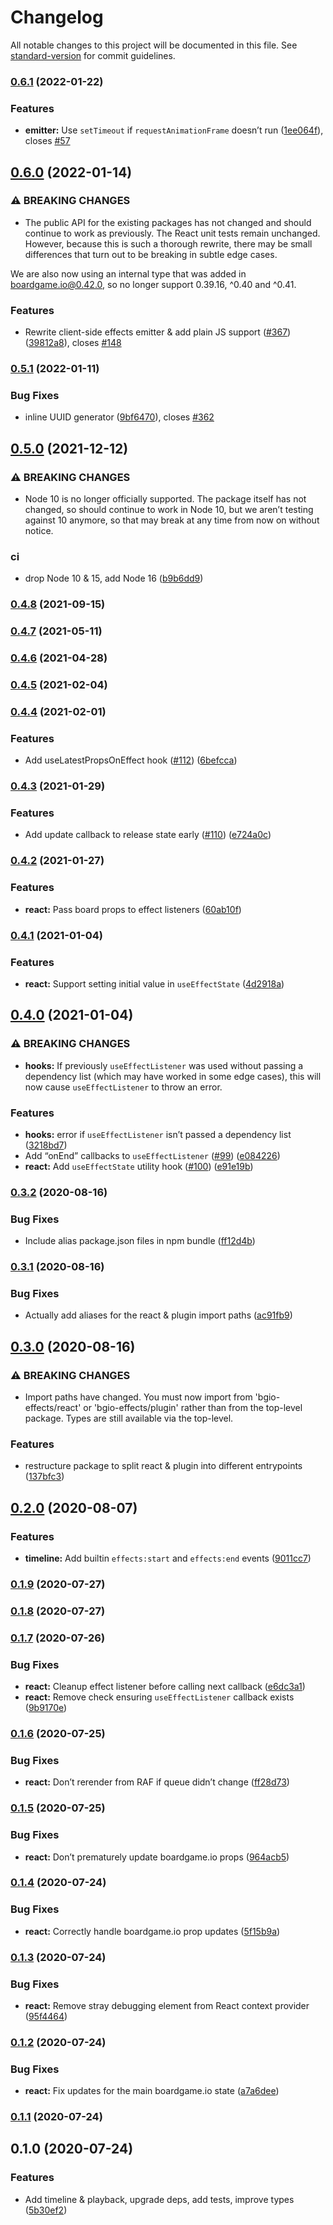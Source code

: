 # Changelog

All notable changes to this project will be documented in this file. See [standard-version](https://github.com/conventional-changelog/standard-version) for commit guidelines.

### [0.6.1](https://github.com/delucis/bgio-effects/compare/v0.6.0...v0.6.1) (2022-01-22)


### Features

* **emitter:** Use `setTimeout` if `requestAnimationFrame` doesn’t run ([1ee064f](https://github.com/delucis/bgio-effects/commit/1ee064fd1ba9e02ad440b9b858a821dd87c9a4af)), closes [#57](https://github.com/delucis/bgio-effects/issues/57)

## [0.6.0](https://github.com/delucis/bgio-effects/compare/v0.5.1...v0.6.0) (2022-01-14)


### ⚠ BREAKING CHANGES

* The public API for the existing packages has not changed and should continue to work as previously. The React unit tests remain unchanged. However, because this is such a thorough rewrite, there may be small differences that turn out to be breaking in subtle edge cases.

We are also now using an internal type that was added in boardgame.io@0.42.0, so no longer support 0.39.16, ^0.40 and ^0.41.

### Features

* Rewrite client-side effects emitter & add plain JS support ([#367](https://github.com/delucis/bgio-effects/issues/367)) ([39812a8](https://github.com/delucis/bgio-effects/commit/39812a8deff92574236bbb4a887a1be4eff10e83)), closes [#148](https://github.com/delucis/bgio-effects/issues/148)

### [0.5.1](https://github.com/delucis/bgio-effects/compare/v0.5.0...v0.5.1) (2022-01-11)


### Bug Fixes

* inline UUID generator ([9bf6470](https://github.com/delucis/bgio-effects/commit/9bf64707df68916d16af5c2216dd63d45ff5168d)), closes [#362](https://github.com/delucis/bgio-effects/issues/362)

## [0.5.0](https://github.com/delucis/bgio-effects/compare/v0.4.8...v0.5.0) (2021-12-12)


### ⚠ BREAKING CHANGES

* Node 10 is no longer officially supported. The package itself has not changed, so should continue to work in Node 10, but we aren’t testing against 10 anymore, so that may break at any time from now on without notice.

### ci

* drop Node 10 & 15, add Node 16 ([b9b6dd9](https://github.com/delucis/bgio-effects/commit/b9b6dd93d90a00fee44e7c5990e617c73fd7fee2))

### [0.4.8](https://github.com/delucis/bgio-effects/compare/v0.4.7...v0.4.8) (2021-09-15)

### [0.4.7](https://github.com/delucis/bgio-effects/compare/v0.4.6...v0.4.7) (2021-05-11)

### [0.4.6](https://github.com/delucis/bgio-effects/compare/v0.4.5...v0.4.6) (2021-04-28)

### [0.4.5](https://github.com/delucis/bgio-effects/compare/v0.4.4...v0.4.5) (2021-02-04)

### [0.4.4](https://github.com/delucis/bgio-effects/compare/v0.4.3...v0.4.4) (2021-02-01)


### Features

* Add useLatestPropsOnEffect hook ([#112](https://github.com/delucis/bgio-effects/issues/112)) ([6befcca](https://github.com/delucis/bgio-effects/commit/6befcca891a4a659c05b49197ce11aae1c5c1f8a))

### [0.4.3](https://github.com/delucis/bgio-effects/compare/v0.4.2...v0.4.3) (2021-01-29)


### Features

* Add update callback to release state early ([#110](https://github.com/delucis/bgio-effects/issues/110)) ([e724a0c](https://github.com/delucis/bgio-effects/commit/e724a0c99df33a75c2062bda4f10c2a06c7ddffe))

### [0.4.2](https://github.com/delucis/bgio-effects/compare/v0.4.1...v0.4.2) (2021-01-27)


### Features

* **react:** Pass board props to effect listeners ([60ab10f](https://github.com/delucis/bgio-effects/commit/60ab10fb0734332f5058c23e6ccdd484ccb2ebea))

### [0.4.1](https://github.com/delucis/bgio-effects/compare/v0.4.0...v0.4.1) (2021-01-04)


### Features

* **react:** Support setting initial value in `useEffectState` ([4d2918a](https://github.com/delucis/bgio-effects/commit/4d2918acf42e6a64bb2b46229871cf04a1cf0fd8))

## [0.4.0](https://github.com/delucis/bgio-effects/compare/v0.3.2...v0.4.0) (2021-01-04)


### ⚠ BREAKING CHANGES

* **hooks:** If previously `useEffectListener` was used without 
passing a dependency list (which may have worked in some edge cases), 
this will now cause `useEffectListener` to throw an error.

### Features

* **hooks:** error if `useEffectListener` isn’t passed a dependency list ([3218bd7](https://github.com/delucis/bgio-effects/commit/3218bd79bc59c3e1bcff990ff93c92ebe5b3278c))
* Add “onEnd” callbacks to `useEffectListener` ([#99](https://github.com/delucis/bgio-effects/issues/99)) ([e084226](https://github.com/delucis/bgio-effects/commit/e0842264b680fdf69f239286b3c4b1743899f7de))
* **react:** Add `useEffectState` utility hook ([#100](https://github.com/delucis/bgio-effects/issues/100)) ([e91e19b](https://github.com/delucis/bgio-effects/commit/e91e19b89536d06b125ad4e91d144ae18059481c))

### [0.3.2](https://github.com/delucis/bgio-effects/compare/v0.3.1...v0.3.2) (2020-08-16)


### Bug Fixes

* Include alias package.json files in npm bundle ([ff12d4b](https://github.com/delucis/bgio-effects/commit/ff12d4bb2187e1a22e5ca31c78588ff5e60c34aa))

### [0.3.1](https://github.com/delucis/bgio-effects/compare/v0.3.0...v0.3.1) (2020-08-16)


### Bug Fixes

* Actually add aliases for the react & plugin import paths ([ac91fb9](https://github.com/delucis/bgio-effects/commit/ac91fb9fdce3cef8f18b2b132e66712293d35ab0))

## [0.3.0](https://github.com/delucis/bgio-effects/compare/v0.2.0...v0.3.0) (2020-08-16)


### ⚠ BREAKING CHANGES

* Import paths have changed. You must now import from 
'bgio-effects/react' or 'bgio-effects/plugin' rather than from the 
top-level package. Types are still available via the top-level.

### Features

* restructure package to split react & plugin into different entrypoints ([137bfc3](https://github.com/delucis/bgio-effects/commit/137bfc31b5e8fbf30ad85bef86054800b3962fd3))

## [0.2.0](https://github.com/delucis/bgio-effects/compare/v0.1.9...v0.2.0) (2020-08-07)


### Features

* **timeline:** Add builtin `effects:start` and `effects:end` events ([9011cc7](https://github.com/delucis/bgio-effects/commit/9011cc771c36aa84f83f359b93843beb9a850ed6))

### [0.1.9](https://github.com/delucis/bgio-effects/compare/v0.1.8...v0.1.9) (2020-07-27)

### [0.1.8](https://github.com/delucis/bgio-effects/compare/v0.1.7...v0.1.8) (2020-07-27)

### [0.1.7](https://github.com/delucis/bgio-effects/compare/v0.1.6...v0.1.7) (2020-07-26)


### Bug Fixes

* **react:** Cleanup effect listener before calling next callback ([e6dc3a1](https://github.com/delucis/bgio-effects/commit/e6dc3a189ac6808e4dd80509a0f0228370653172))
* **react:** Remove check ensuring `useEffectListener` callback exists ([9b9170e](https://github.com/delucis/bgio-effects/commit/9b9170ec0f9487701ffd40076cf5ab47839f6e82))

### [0.1.6](https://github.com/delucis/bgio-effects/compare/v0.1.5...v0.1.6) (2020-07-25)


### Bug Fixes

* **react:** Don’t rerender from RAF if queue didn’t change ([ff28d73](https://github.com/delucis/bgio-effects/commit/ff28d7300478b1882426f93bbdc452b343444098))

### [0.1.5](https://github.com/delucis/bgio-effects/compare/v0.1.4...v0.1.5) (2020-07-25)


### Bug Fixes

* **react:** Don’t prematurely update boardgame.io props ([964acb5](https://github.com/delucis/bgio-effects/commit/964acb5e2c4ab8330a0a7c938ceea5ee30a810ee))

### [0.1.4](https://github.com/delucis/bgio-effects/compare/v0.1.3...v0.1.4) (2020-07-24)


### Bug Fixes

* **react:** Correctly handle boardgame.io prop updates ([5f15b9a](https://github.com/delucis/bgio-effects/commit/5f15b9ac46a08e8e51d51abf01f9b06b8aa6323a))

### [0.1.3](https://github.com/delucis/bgio-effects/compare/v0.1.2...v0.1.3) (2020-07-24)


### Bug Fixes

* **react:** Remove stray debugging element from React context provider ([95f4464](https://github.com/delucis/bgio-effects/commit/95f446469b3eb4fddb8c3bb62ba2e163690c1c99))

### [0.1.2](https://github.com/delucis/bgio-effects/compare/v0.1.1...v0.1.2) (2020-07-24)


### Bug Fixes

* **react:** Fix updates for the main boardgame.io state ([a7a6dee](https://github.com/delucis/bgio-effects/commit/a7a6deea1cc725440b3ea741150fb9bc4b3804ed))

### [0.1.1](https://github.com/delucis/bgio-effects/compare/v0.1.0...v0.1.1) (2020-07-24)

## 0.1.0 (2020-07-24)


### Features

* Add timeline & playback, upgrade deps, add tests, improve types ([5b30ef2](https://github.com/delucis/bgio-effects/commit/5b30ef2acbc743487d1bb3012f860d92d0ab2c43))
